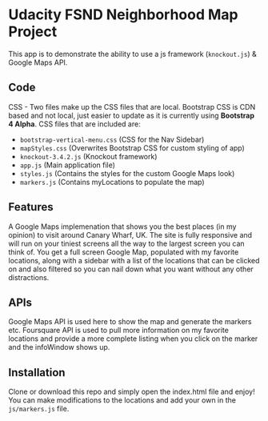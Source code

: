 # Udacity FSND Neighborhood Map Project
This app is to demonstrate the ability to use a js framework (`knockout.js`) & Google Maps API.

## Code
CSS - Two files make up the CSS files that are local. Bootstrap CSS is CDN based and not local, just easier to update as it is currently using **Bootstrap 4 Alpha**. CSS files that are included are:
- `bootstrap-vertical-menu.css` (CSS for the Nav Sidebar)
- `mapStyles.css` (Overwrites Bootstrap CSS for custom styling of app)
- `knockout-3.4.2.js` (Knockout framework)
- `app.js` (Main application file)
- `styles.js` (Contains the styles for the custom Google Maps look)
- `markers.js` (Contains myLocations to populate the map)

## Features
A Google Maps implemenation that shows you the best places (in my opinion) to visit around Canary Wharf, UK.
The site is fully responsive and will run on your tiniest screens all the way to the largest screen you can think of.
You get a full screen Google Map, populated with my favorite locations, along with a sidebar with a list of the locations that can be clicked on and also filtered so you can nail down what you want without any other distractions.

## APIs
Google Maps API is used here to show the map and generate the markers etc.
Foursquare API is used to pull more information on my favorite locations and provide a more complete listing when you click on the marker and the infoWindow shows up.

## Installation
Clone or download this repo and simply open the index.html file and enjoy!
You can make modifications to the locations and add your own in the `js/markers.js` file.